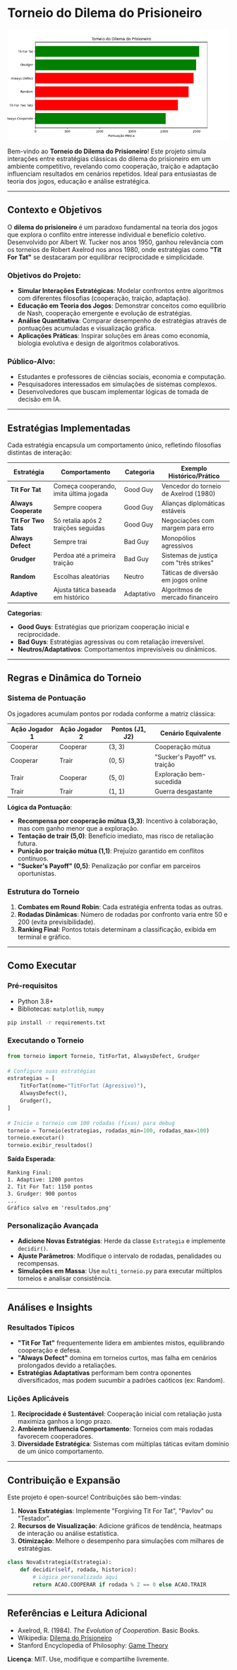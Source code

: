 # Torneio do Dilema do Prisioneiro

![Preview](screenshot/example.png)

Bem-vindo ao **Torneio do Dilema do Prisioneiro**! Este projeto simula interações entre estratégias clássicas do dilema do prisioneiro em um ambiente competitivo, revelando como cooperação, traição e adaptação influenciam resultados em cenários repetidos. Ideal para entusiastas de teoria dos jogos, educação e análise estratégica.

---

## Contexto e Objetivos

O **dilema do prisioneiro** é um paradoxo fundamental na teoria dos jogos que explora o conflito entre interesse individual e benefício coletivo. Desenvolvido por Albert W. Tucker nos anos 1950, ganhou relevância com os torneios de Robert Axelrod nos anos 1980, onde estratégias como **"Tit For Tat"** se destacaram por equilibrar reciprocidade e simplicidade.

### Objetivos do Projeto:
- **Simular Interações Estratégicas**: Modelar confrontos entre algoritmos com diferentes filosofias (cooperação, traição, adaptação).
- **Educação em Teoria dos Jogos**: Demonstrar conceitos como equilíbrio de Nash, cooperação emergente e evolução de estratégias.
- **Análise Quantitativa**: Comparar desempenho de estratégias através de pontuações acumuladas e visualização gráfica.
- **Aplicações Práticas**: Inspirar soluções em áreas como economia, biologia evolutiva e design de algoritmos colaborativos.

### Público-Alvo:
- Estudantes e professores de ciências sociais, economia e computação.
- Pesquisadores interessados em simulações de sistemas complexos.
- Desenvolvedores que buscam implementar lógicas de tomada de decisão em IA.

---

## Estratégias Implementadas

Cada estratégia encapsula um comportamento único, refletindo filosofias distintas de interação:

| Estratégia          | Comportamento                          | Categoria   | Exemplo Histórico/Prático                |
|----------------------|----------------------------------------|-------------|------------------------------------------|
| **Tit For Tat**      | Começa cooperando, imita última jogada | Good Guy    | Vencedor do torneio de Axelrod (1980)    |
| **Always Cooperate** | Sempre coopera                         | Good Guy    | Alianças diplomáticas estáveis           |
| **Tit For Two Tats** | Só retalia após 2 traições seguidas    | Good Guy    | Negociações com margem para erro         |
| **Always Defect**    | Sempre trai                            | Bad Guy     | Monopólios agressivos                    |
| **Grudger**          | Perdoa até a primeira traição          | Bad Guy     | Sistemas de justiça com "três strikes"   |
| **Random**           | Escolhas aleatórias                    | Neutro      | Táticas de diversão em jogos online      |
| **Adaptive**         | Ajusta tática baseada em histórico     | Adaptativo  | Algoritmos de mercado financeiro         |

**Categorias**:
- **Good Guys**: Estratégias que priorizam cooperação inicial e reciprocidade.
- **Bad Guys**: Estratégias agressivas ou com retaliação irreversível.
- **Neutros/Adaptativos**: Comportamentos imprevisíveis ou dinâmicos.

---

## Regras e Dinâmica do Torneio

### Sistema de Pontuação
Os jogadores acumulam pontos por rodada conforme a matriz clássica:

| Ação Jogador 1 | Ação Jogador 2 | Pontos (J1, J2) | Cenário Equivalente           |
|----------------|----------------|-----------------|-------------------------------|
| Cooperar       | Cooperar       | (3, 3)          | Cooperação mútua              |
| Cooperar       | Trair          | (0, 5)          | "Sucker's Payoff" vs. traição |
| Trair          | Cooperar       | (5, 0)          | Exploração bem-sucedida       |
| Trair          | Trair          | (1, 1)          | Guerra desgastante            |

**Lógica da Pontuação**:
- **Recompensa por cooperação mútua (3,3)**: Incentivo à colaboração, mas com ganho menor que a exploração.
- **Tentação de trair (5,0)**: Benefício imediato, mas risco de retaliação futura.
- **Punição por traição mútua (1,1)**: Prejuízo garantido em conflitos contínuos.
- **"Sucker's Payoff" (0,5)**: Penalização por confiar em parceiros oportunistas.

### Estrutura do Torneio
1. **Combates em Round Robin**: Cada estratégia enfrenta todas as outras.
2. **Rodadas Dinâmicas**: Número de rodadas por confronto varia entre 50 e 200 (evita previsibilidade).
3. **Ranking Final**: Pontos totais determinam a classificação, exibida em terminal e gráfico.

---

## Como Executar

### Pré-requisitos
- Python 3.8+
- Bibliotecas: `matplotlib`, `numpy`

```bash
pip install -r requirements.txt
```

### Executando o Torneio
```python
from torneio import Torneio, TitForTat, AlwaysDefect, Grudger

# Configure suas estratégias
estrategias = [
    TitForTat(nome="TitForTat (Agressivo)"),
    AlwaysDefect(),
    Grudger(),
]

# Inicie o torneio com 100 rodadas (fixas) para debug
torneio = Torneio(estrategias, rodadas_min=100, rodadas_max=100)
torneio.executar()
torneio.exibir_resultados()
```

**Saída Esperada**:
```
Ranking Final:
1. Adaptive: 1200 pontos
2. Tit For Tat: 1150 pontos
3. Grudger: 900 pontos
...
Gráfico salvo em 'resultados.png'
```

### Personalização Avançada
- **Adicione Novas Estratégias**: Herde da classe `Estrategia` e implemente `decidir()`.
- **Ajuste Parâmetros**: Modifique o intervalo de rodadas, penalidades ou recompensas.
- **Simulações em Massa**: Use `multi_torneio.py` para executar múltiplos torneios e analisar consistência.

---

## Análises e Insights

### Resultados Típicos
- **"Tit For Tat"** frequentemente lidera em ambientes mistos, equilibrando cooperação e defesa.
- **"Always Defect"** domina em torneios curtos, mas falha em cenários prolongados devido a retaliações.
- **Estratégias Adaptativas** performam bem contra oponentes diversificados, mas podem sucumbir a padrões caóticos (ex: Random).

### Lições Aplicáveis
1. **Reciprocidade é Sustentável**: Cooperação inicial com retaliação justa maximiza ganhos a longo prazo.
2. **Ambiente Influencia Comportamento**: Torneios com mais rodadas favorecem cooperadores.
3. **Diversidade Estratégica**: Sistemas com múltiplas táticas evitam domínio de um único comportamento.

---

## Contribuição e Expansão

Este projeto é open-source! Contribuições são bem-vindas:

1. **Novas Estratégias**: Implemente "Forgiving Tit For Tat", "Pavlov" ou "Testador".
2. **Recursos de Visualização**: Adicione gráficos de tendência, heatmaps de interação ou análise estatística.
3. **Otimização**: Melhore o desempenho para simulações com milhares de estratégias.

```python
class NovaEstrategia(Estrategia):
    def decidir(self, rodada, historico):
        # Lógica personalizada aqui
        return ACAO.COOPERAR if rodada % 2 == 0 else ACAO.TRAIR
```

---

## Referências e Leitura Adicional

- Axelrod, R. (1984). *The Evolution of Cooperation*. Basic Books.
- Wikipedia: [Dilema do Prisioneiro](https://pt.wikipedia.org/wiki/Dilema_do_prisioneiro)
- Stanford Encyclopedia of Philosophy: [Game Theory](https://plato.stanford.edu/entries/game-theory/)

**Licença**: MIT. Use, modifique e compartilhe livremente.